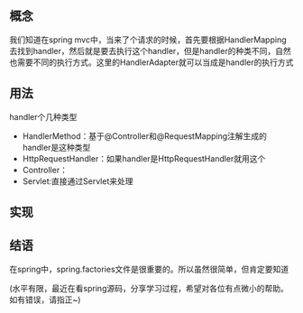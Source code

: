 ## 概念

我们知道在spring mvc中，当来了个请求的时候，首先要根据HandlerMapping去找到handler，然后就是要去执行这个handler，但是handler的种类不同，自然也需要不同的执行方式。这里的HandlerAdapter就可以当成是handler的执行方式

## 用法

handler个几种类型

* HandlerMethod：基于@Controller和@RequestMapping注解生成的handler是这种类型
* HttpRequestHandler：如果handler是HttpRequestHandler就用这个
* Controller：
* Servlet:直接通过Servlet来处理



## 实现

## 结语

在spring中，spring.factories文件是很重要的。所以虽然很简单，但肯定要知道

(水平有限，最近在看spring源码，分享学习过程，希望对各位有点微小的帮助。
如有错误，请指正~)